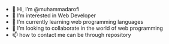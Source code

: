 - 👋 Hi, I’m @muhammadarofi
- 👀 I’m interested in Web Developer
- 🌱 I’m currently learning web programming languages
- 💞️ I’m looking to collaborate in the world of web programming
- 📫 how to contact me can be through repository

<!---
muhammadarofi/muhammadarofi is a ✨ special ✨ repository because its `README.md` (this file) appears on your GitHub profile.
You can click the Preview link to take a look at your changes.
--->
